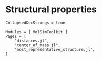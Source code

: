 # Structural properties

```@meta
CollapsedDocStrings = true
```

```@autodocs
Modules = [ MolSimToolkit ]
Pages = [ 
    "distances.jl", 
    "center_of_mass.jl",
    "most_representative_structure.jl",
]
```


